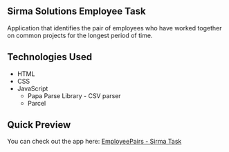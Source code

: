 ## Sirma Solutions Employee Task
Application that identifies the pair of employees who have worked together on common projects for the longest period of time.

## Technologies Used
- HTML
- CSS
- JavaScript
  - Papa Parse Library - CSV parser
  - Parcel

## Quick Preview
You can check out the app here:
<a href="https://dimitar-radulov-employees.netlify.app" target="_blank">EmployeePairs - Sirma Task</a>
